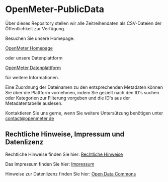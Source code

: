 # OpenMeter-PublicData

Über dieses Repository stellen wir alle Zeitreihendaten als CSV-Dateien der Öffentlichkeit zur Verfügung.

Besuchen Sie unsere Homepage:

[OpenMeter Homepage](https://www.openmeter.de/)

oder unsere Datenplattform

[OpenMeter Datenplattform](https://appstore.logarithmo.de/app/openmeterplatform/v1/demo/page-datenuebersicht?lang=DE)

für weitere Informationen.

Eine Zuordnung der Dateinamen zu den entsprechenden Metadaten können Sie über die Plattform vornehmen, indem Sie gezielt nach den ID's suchen oder Kategorien zur Filterung vorgeben und die ID's aus der Metadatentabelle auslesen.

Kontaktieren Sie uns gerne, wenn Sie weitere Untersützung benötigen unter contact@openmeter.de

## Rechtliche Hinweise, Impressum und Datenlizenz

Rechtliche Hinweise finden Sie hier: [Rechtliche Hinweise](https://www.openmeter.de/rechtliches/haftungsausschluss/)

Das Impressum finden Sie hier: [Impressum](https://www.openmeter.de/rechtliches/impressum/)

Hinweise zur Datenlizenz finden Sie hier: [Open Data Commons](https://opendatacommons.org/licenses/odbl/1-0/)
